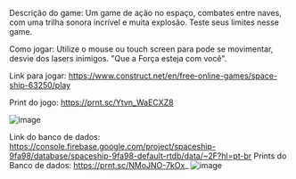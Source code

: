 Descrição do game:
Um game de ação no espaço, combates entre naves, com uma trilha sonora incrível e muita explosão. Teste seus limites nesse game. 

Como jogar:
Utilize o mouse ou touch screen para pode se movimentar, desvie dos lasers inimigos. "Que a Força esteja com você".

Link para jogar: https://www.construct.net/en/free-online-games/space-ship-63250/play

Print do jogo: 
https://prnt.sc/Ytvn_WaECXZ8

![image](https://github.com/JMatheus117/primeiro-game/assets/166875667/3898b883-59a0-4d25-b149-ee30cbf4e9be)


Link do banco de dados: https://console.firebase.google.com/project/spaceship-9fa98/database/spaceship-9fa98-default-rtdb/data/~2F?hl=pt-br
Prints do Banco de dados: https://prnt.sc/NMoJNO-7kOx_
![image](https://github.com/JMatheus117/primeiro-game/assets/166875667/e5871a23-ec2c-4ecd-ae04-c8fbaf4889e9)


